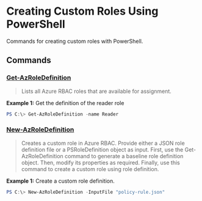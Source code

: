 # Creating Custom Roles Using PowerShell

Commands for creating custom roles with PowerShell.

## Commands

### [Get-AzRoleDefinition](https://docs.microsoft.com/en-us/powershell/module/az.resources/get-azroledefinition?view=azps-2.6.0)

>Lists all Azure RBAC roles that are available for assignment.

**Example 1:** Get the definition of the reader role

``` powershell
PS C:\> Get-AzRoleDefinition -name Reader
```

### [New-AzRoleDefinition](https://docs.microsoft.com/en-us/powershell/module/az.resources/new-azroledefinition?view=azps-2.6.0)

>Creates a custom role in Azure RBAC. Provide either a JSON role definition file or a PSRoleDefinition object as input. First, use the Get-AzRoleDefinition command to generate a baseline role definition object. Then, modify its properties as required. Finally, use this command to create a custom role using role definition.

**Example 1:** Create a custom role definition.

``` powershell
PS C:\> New-AzRoleDefinition -InputFile "policy-rule.json"
```

